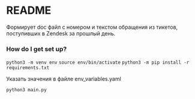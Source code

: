 # README #

Формирует doc файл с номером и текстом обращения из тикетов, поступивших в Zendesk за прошлый день.


### How do I get set up? ###

`python3 -m venv env`
`source env/bin/activate`
`python3 -m pip install -r requirements.txt`

Указать значения в файле env_variables.yaml

`python3 main.py`


